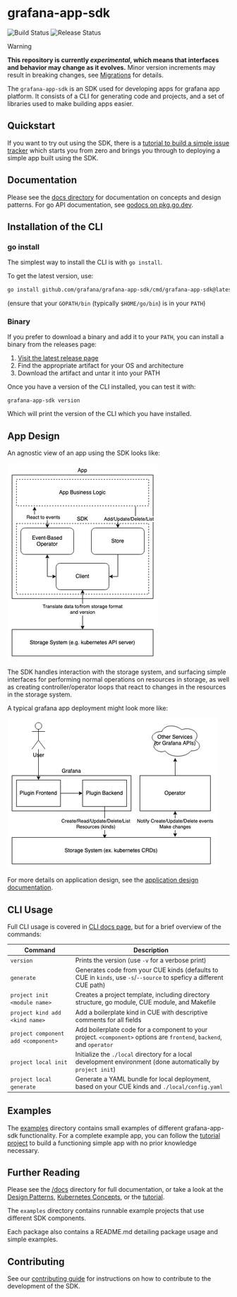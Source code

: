 # grafana-app-sdk

![Build Status](https://github.com/grafana/grafana-app-sdk/actions/workflows/main.yml/badge.svg) 
![Release Status](https://github.com/grafana/grafana-app-sdk/actions/workflows/release.yml/badge.svg)

> [!WARNING]  
> **This repository is currently *experimental*, which means that interfaces and behavior may change as it evolves.**
> Minor version increments may result in breaking changes, see [Migrations](docs/migrations/README.md) for details.

The `grafana-app-sdk` is an SDK used for developing apps for grafana app platform. It consists of a CLI for generating code and projects, and a set of libraries used to make building apps easier.

## Quickstart

If you want to try out using the SDK, there is a [tutorial to build a simple issue tracker](docs/tutorials/issue-tracker/README.md) which starts you from zero and brings you through to deploying a simple app built using the SDK.

## Documentation

Please see the [docs directory](docs/README.md) for documentation on concepts and design patterns. For go API documentation, see [godocs on pkg.go.dev](https://pkg.go.dev/github.com/grafana/grafana-app-sdk#section-directories).

## Installation of the CLI

### go install

The simplest way to install the CLI is with `go install`.

To get the latest version, use:
```bash
go install github.com/grafana/grafana-app-sdk/cmd/grafana-app-sdk@latest
```
(ensure that your `GOPATH/bin` (typically `$HOME/go/bin`) is in your `PATH`)

### Binary
If you prefer to download a binary and add it to your `PATH`, you can install a binary from the releases page:

1. [Visit the latest release page](https://github.com/grafana/grafana-app-sdk/releases/latest)
2. Find the appropriate artifact for your OS and architecture
3. Download the artifact and untar it into your PATH

Once you have a version of the CLI installed, you can test it with:
```
grafana-app-sdk version
```
Which will print the version of the CLI which you have installed.

## App Design

An agnostic view of an app using the SDK looks like:

![Application Using SDK Diagram](docs/diagrams/app_logic.png)

The SDK handles interaction with the storage system, and surfacing simple interfaces for performing normal operations on resources in storage, as well as creating controller/operator loops that react to changes in the resources in the storage system.

A typical grafana app deployment might look more like:

![Application Using SDK Diagram](docs/diagrams/design_pattern_simple.png)

For more details on application design, see the [application design documentation](docs/application-design/README.md).

## CLI Usage

Full CLI usage is covered in [CLI docs page](docs/cli.md), but for a brief overview of the commands:

| Command | Description                                                                                                           |
|---------|-----------------------------------------------------------------------------------------------------------------------|
| `version` | Prints the version (use `-v` for a verbose print)                                                                     |
| `generate` | Generates code from your CUE kinds (defaults to CUE in `kinds`, use `-s`/`--source` to speficy a different CUE path)  |
| `project init <module name>` | Creates a project template, including directory structure, go module, CUE module, and Makefile                        |
| `project kind add <kind name>` | Add a boilerplate kind in CUE with descriptive comments for all fields                                                |
| `project component add <component>` | Add boilerplate code for a component to your project. `<component>` options are `frontend`, `backend`, and `operator` |
| `project local init` | Initialize the `./local` directory for a local development environment (done automatically by `project init`)         |
| `project local generate` | Generate a YAML bundle for local deployment, based on your CUE kinds and `./local/config.yaml`                        |

## Examples

The [examples](./examples) directory contains small examples of different grafana-app-sdk functionality. For a complete example app, you can follow the [tutorial project](docs/tutorials/issue-tracker/README.md) to build a functioning simple app with no prior knowledge necessary.

## Further Reading

Please see the [/docs](docs/README.md) directory for full documentation,
or take a look at the [Design Patterns](docs/application-design/README.md), [Kubernetes Concepts](docs/kubernetes.md), or the [tutorial](docs/tutorials/issue-tracker/README.md).

The `examples` directory contains runnable example projects that use different SDK components.

Each package also contains a README.md detailing package usage and simple examples.

## Contributing

See our [contributing guide](CONTRIBUTING) for instructions on how to contribute to the development of the SDK.
